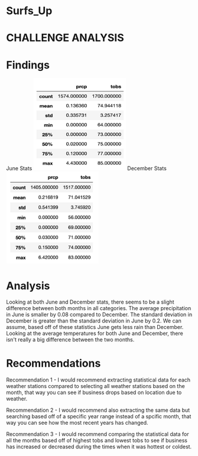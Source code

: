 # Surfs_Up

# CHALLENGE ANALYSIS
# Findings
June Stats
<img src="./Resources/june_df.png" alt="June Stats" width="250" height="250">
December Stats
<img src="./Resources/december_df.png" alt="December Stats" width="250" height="250">

# Analysis
Looking at both June and December stats, there seems to be a slight difference between both months in all categories. The average precipitation in June is smaller by 0.08 compared to December. The standard deviation in December is greater than the standard deviation in June by 0.2. We can assume, based off of these statistics June gets less rain than December. Looking at the average temperatures for both June and December, there isn't really a big difference between the two months.  

# Recommendations
Recommendation 1 - I would recommend extracting statistical data for each weather stations compared to selecting all weather stations based on the month, that way you can see if business drops based on location due to weather.

Recommendation 2 - I would recommend also extracting the same data but searching based off of a specific year range instead of a spcific month, that way you can see how the most recent years has changed.

Recommendation 3 - I would recommend comparing the statistical data for all the months based off of highest tobs and lowest tobs to see if business has increased or decreased during the times when it was hottest or coldest. 